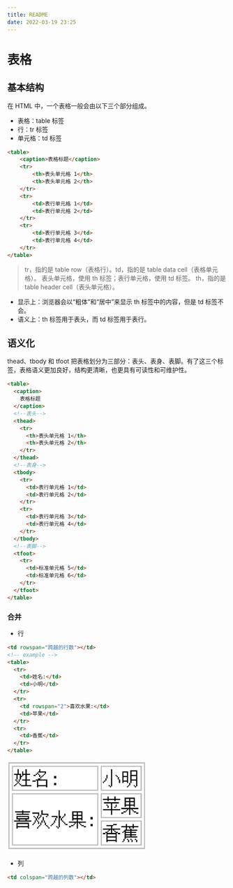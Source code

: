 ```yaml
---
title: README
date: 2022-03-19 23:25
---
```


# 表格

## 基本结构

在 HTML 中，一个表格一般会由以下三个部分组成。

- 表格：table 标签
- 行：tr 标签
- 单元格：td 标签

```html
<table>
    <caption>表格标题</caption>
    <tr>
        <th>表头单元格 1</th>
        <th>表头单元格 2</th>
    </tr>
    <tr>
        <td>表行单元格 1</td>
        <td>表行单元格 2</td>
    </tr>
    <tr>
        <td>表行单元格 3</td>
        <td>表行单元格 4</td>
    </tr>
</table>
```

> tr，指的是 table row（表格行）。td，指的是 table data cell（表格单元格）。
> 表头单元格，使用 th 标签；表行单元格，使用 td 标签。
> th，指的是 table header cell（表头单元格）。

- 显示上：浏览器会以“粗体”和“居中”来显示 th 标签中的内容，但是 td 标签不会。
- 语义上：th 标签用于表头，而 td 标签用于表行。

## 语义化

thead、tbody 和 tfoot 把表格划分为三部分：表头、表身、表脚。有了这三个标签，表格语义更加良好，结构更清晰，也更具有可读性和可维护性。

```html
<table>
  <caption>
    表格标题
  </caption>
  <!--表头-->
  <thead>
    <tr>
      <th>表头单元格 1</th>
      <th>表头单元格 2</th>
    </tr>
  </thead>
  <!--表身-->
  <tbody>
    <tr>
      <td>表行单元格 1</td>
      <td>表行单元格 2</td>
    </tr>
    <tr>
      <td>表行单元格 3</td>
      <td>表行单元格 4</td>
    </tr>
  </tbody>
  <!--表脚-->
  <tfoot>
    <tr>
      <td>标准单元格 5</td>
      <td>标准单元格 6</td>
    </tr>
  </tfoot>
</table>
```

### 合并

- 行

```html
<td rowspan="跨越的行数"></td>
<!-- example -->
<table>
  <tr>
    <td>姓名:</td>
    <td>小明</td>
  </tr>
  <tr>
    <td rowspan="2">喜欢水果:</td>
    <td>苹果</td>
  </tr>
  <tr>
    <td>香蕉</td>
  </tr>
</table>
```

![](./_image/2022-03-19/55cbe1e262ec117e6e576e01074948c0.jpg?c=1)

- 列

```html
<td colspan="跨越的列数"></td>
```
